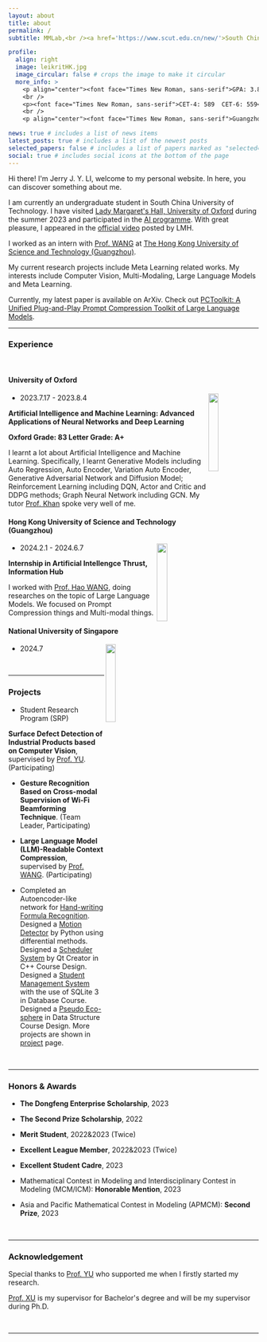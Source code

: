 ```yaml
---
layout: about
title: about
permalink: /
subtitle: MMLab,<br /><a href='https://www.scut.edu.cn/new/'>South China University of Technology</a>. <a href='http://www2.scut.edu.cn/cs/'>School of Computer Science and Engineering</a>.<br />

profile:
  align: right
  image: leikritHK.jpg
  image_circular: false # crops the image to make it circular
  more_info: >
    <p align="center"><font face="Times New Roman, sans-serif">GPA: 3.80/4.0</font></p>
    <br />
    <p><font face="Times New Roman, sans-serif">CET-4: 589  CET-6: 559</font></p>
    <br />
    <p align="center"><font face="Times New Roman, sans-serif">Guangzhou, China</font></p>

news: true # includes a list of news items
latest_posts: true # includes a list of the newest posts
selected_papers: false # includes a list of papers marked as "selected={true}"
social: true # includes social icons at the bottom of the page
---
```


Hi there! I'm Jerry J. Y. LI, welcome to my personal website. In here, you can discover something about me.

I am currently an undergraduate student in South China University of Technology. I have visited <a href='https://www.lmh.ox.ac.uk/prospective-students/lmh-summer-programmes'>Lady Margaret's Hall, University of Oxford</a> during the summer 2023 and participated in the <a href='https://www.instagram.com/lmhsummerprogrammes?igsh=MTV0ZWM0NHhzdjZpbw=='>AI programme</a>. With great pleasure, I appeared in the <a href='https://youtu.be/MYwZTulZPLA'>official video</a> posted by LMH.

I worked as an intern with <a href='https://facultyprofiles.hkust-gz.edu.cn/faculty-personal-page/WANG-Hao/haowang'>Prof. WANG</a> at <a href='https://www.hkust-gz.edu.cn/academics/hubs-and-thrust-areas/information-hub/artificial-intelligence/'>The Hong Kong University of Science and Technology (Guangzhou)</a>.

My current research projects include Meta Learning related works. My interests include Computer Vision, Multi-Modaling, Large Language Models and Meta Learning.

Currently, my latest paper is available on ArXiv. Check out <a href='https://arxiv.org/abs/2403.17411'>PCToolkit: A Unified Plug-and-Play Prompt Compression Toolkit of Large Language Models</a>.

---

### Experience

<br />

#### University of Oxford

<img align="right" src="https://th.bing.com/th?id=OSK.8b3e69c73dccc0632de7058c13f85e53&w=102&h=102&c=7&o=6&dpr=1.5&pid=SANGAM" width="20%">

- 2023.7.17 - 2023.8.4

**Artificial Intelligence and Machine Learning: Advanced Applications of Neural Networks and Deep Learning**

**Oxford Grade: 83    Letter Grade: A+**

I learnt a lot about Artificial Intelligence and Machine Learning. Specifically, I learnt Generative Models including Auto Regression, Auto Encoder, Variation Auto Encoder, Generative Adversarial Network and Diffusion Model; Reinforcement Learning including DQN, Actor and Critic and DDPG methods; Graph Neural Network including GCN. My tutor <a href="https://cemse.kaust.edu.sa/ai/people/person/naeemullah-khan">Prof. Khan</a> spoke very well of me.

#### Hong Kong University of Science and Technology (Guangzhou)

<img align="right" src="https://th.bing.com/th/id/R.80d6da32d2290b2887423f6bf54f5cf5?rik=TLLIU2YcOasHTQ&riu=http%3a%2f%2fweihan.people.ust.hk%2fimages%2fHKUST(GZ)_Logo.png&ehk=os0Dp8QnH4Q3C2okh7tW8%2bl2BYroNqLdgw2NvbvOnxQ%3d&risl=&pid=ImgRaw&r=0" width="20%">

- 2024.2.1 - 2024.6.7

**Internship in Artificial Intellengce Thrust, Information Hub**

I worked with <a href="https://facultyprofiles.hkust-gz.edu.cn/faculty-personal-page/WANG-Hao/haowang">Prof. Hao WANG</a>, doing researches on the topic of Large Language Models. We focused on Prompt Compression things and Multi-modal things.

#### National University of Singapore

<img align="right" src="https://nus.edu.sg/images/default-source/base/logo.png" width="20%">

- 2024.7


<br />

---

### Projects

- Student Research Program (SRP)

**Surface Defect Detection of Industrial Products based on Computer Vision**, supervised by <a href="http://www2.scut.edu.cn/cs/2017/0629/c22284a328084/page.htm">Prof. YU</a>. (Participating)

- **Gesture Recognition Based on Cross-modal Supervision of Wi-Fi Beamforming Technique**. (Team Leader, Participating)

- **Large Language Model (LLM)-Readable Context Compression**, supervised by <a href="https://facultyprofiles.hkust-gz.edu.cn/faculty-personal-page/WANG-Hao/haowang">Prof. WANG</a>. (Participating)

- Completed an Autoencoder-like network for <a href="https://leikrit.github.io/projects/15_HFR/">Hand-writing Formula Recognition</a>. Designed a <a href="https://leikrit.github.io/projects/7_project/">Motion Detector</a> by Python using differential methods. Designed a <a href="https://leikrit.github.io/projects/8_Scheduling/">Scheduler System</a> by Qt Creator in C++ Course Design. Designed a <a href="https://leikrit.github.io/projects/10_SIMS/">Student Management System</a> with the use of SQLite 3 in Database Course. Designed a <a href="https://leikrit.github.io/projects/9_Ecosphere_simulator/">Pseudo Eco-sphere</a> in Data Structure Course Design. More projects are shown in <a href="https://leikrit.github.io/projects/">project</a> page.

<br />

---

### Honors & Awards

- **The Dongfeng Enterprise Scholarship**, 2023

- **The Second Prize Scholarship**, 2022

- **Merit Student**, 2022&2023 (Twice)

- **Excellent League Member**, 2022&2023 (Twice)

- **Excellent Student Cadre**, 2023

- Mathematical Contest in Modeling and Interdisciplinary Contest in Modeling (MCM/ICM): **Honorable Mention**, 2023

- Asia and Pacific Mathematical Contest in Modeling (APMCM): **Second Prize**, 2023

<br />

---

### Acknowledgement

Special thanks to <a href='http://www2.scut.edu.cn/cs/2017/0629/c22284a328084/page.htm'>Prof. YU</a> who supported me when I firstly started my research. 

<a href='http://www2.scut.edu.cn/cs/2017/0629/c22284a328094/page.htm'>Prof. XU</a> is my supervisor for Bachelor's degree and will be my supervisor during Ph.D. 

<br />

---

